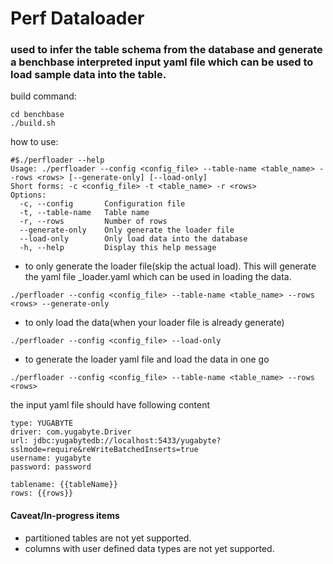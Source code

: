 # Perf Dataloader

### used to infer the table schema from the database and generate a benchbase interpreted input yaml file which can be used to load sample data into the table.


build command:
```
cd benchbase
./build.sh
```

how to use:
```
#$./perfloader --help
Usage: ./perfloader --config <config_file> --table-name <table_name> --rows <rows> [--generate-only] [--load-only]
Short forms: -c <config_file> -t <table_name> -r <rows>
Options:
  -c, --config       Configuration file
  -t, --table-name   Table name
  -r, --rows         Number of rows
  --generate-only    Only generate the loader file
  --load-only        Only load data into the database
  -h, --help         Display this help message

```
- to only generate the loader file(skip the actual load). This will generate the yaml file <table-name>_loader.yaml which can be used in loading the data.
```
./perfloader --config <config_file> --table-name <table_name> --rows <rows> --generate-only
```

- to only load the data(when your loader file is already generate)
```
./perfloader --config <config_file> --load-only
```

- to generate the loader yaml file and load the data in one go
```
./perfloader --config <config_file> --table-name <table_name> --rows <rows>
```

the input yaml file should have following content
```
type: YUGABYTE
driver: com.yugabyte.Driver
url: jdbc:yugabytedb://localhost:5433/yugabyte?sslmode=require&reWriteBatchedInserts=true
username: yugabyte
password: password

tablename: {{tableName}}
rows: {{rows}}

```

#### Caveat/In-progress items
- partitioned tables are not yet supported.
- columns with user defined data types are not yet supported.